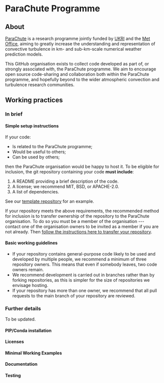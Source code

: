# ParaChute Programme
## About
[ParaChute](https://www.metoffice.gov.uk/research/approach/collaboration/parachute) is a research programme jointly funded by [UKRI](https://www.ukri.org/) and the [Met Office](https://www.metoffice.gov.uk/), aiming to greatly increase the understanding and representation of convective turbulence in km- and sub-km-scale numerical weather prediction models.  

This GitHub organisation exists to collect code developed as part of, or strongly associated with, the ParaChute programme.  We aim to encourage open source code-sharing and collaboration both within the ParaChute programme, and hopefully beyond to the wider atmospheric convection and turbulence research communities.

## Working practices
### In brief
#### Simple setup instructions
If your code:

 - Is related to the ParaChute programme;
 - Would be useful to others;
 - Can be used by others;
   
then the ParaChute organisation would be happy to host it.  To be eligible for inclusion, the git repository containing your code **must include**:

1. A README providing a brief description of the code.
2. A license; we recommend MIT, BSD, or APACHE-2.0.
3. A list of dependencies.

See our [template repository](https://github.com/ParaChute-UK/parachute-template) for an example.

If your repository meets the above requirements, the recommended method for inclusion is to transfer ownership of the repository to the ParaChute organisation.  To do so you must be a member of the organisation --- contact one of the organisation owners to be invited as a member if you are not already.  Then [follow the instructions here to transfer your repository](https://docs.github.com/en/repositories/creating-and-managing-repositories/transferring-a-repository#transferring-a-repository-owned-by-your-personal-account).

#### Basic working guidelines
 - If your repository contains general-purpose code likely to be used and developed by multiple people, we recommend a minimum of three repository owners.  This means that even if somebody leaves, two code owners remain.
 - We recommend development is carried out in branches rather than by forking repositories, as this is simpler for the size of repositories we envisage hosting.
 - If your repository has more than one owner, we recommend that all pull requests to the main branch of your repository are reviewed.

### Further details
To be updated.
#### PIP/Conda installation
#### Licenses
#### Minimal Working Examples
#### Documentation
#### Testing
